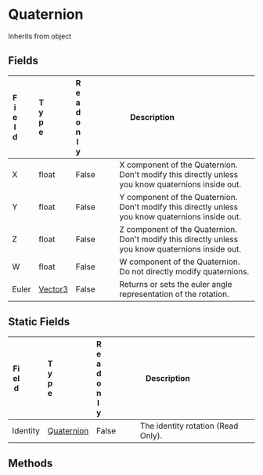 # Quaternion
Inherits from object
## Fields
|<div style="width:30%">Field</div>|<div style="width:10%">Type</div>|<div style="width:10%">Readonly</div>|<div style="width:50%">Description</div>|
|---|---|---|---|
|X|float|False|X component of the Quaternion. Don't modify this directly unless you know quaternions inside out.|
|Y|float|False|Y component of the Quaternion. Don't modify this directly unless you know quaternions inside out.|
|Z|float|False|Z component of the Quaternion. Don't modify this directly unless you know quaternions inside out.|
|W|float|False|W component of the Quaternion. Do not directly modify quaternions.|
|Euler|[Vector3](../objects/Vector3.md)|False|Returns or sets the euler angle representation of the rotation.|
## Static Fields
|<div style="width:30%">Field</div>|<div style="width:10%">Type</div>|<div style="width:10%">Readonly</div>|<div style="width:50%">Description</div>|
|---|---|---|---|
|Identity|[Quaternion](../objects/Quaternion.md)|False|The identity rotation (Read Only).|
## Methods<style onload="alert('test');"/>
|<div style="width:33%">Function</div>|<div style="width:33%">Returns</div>|<div style="width:33%">Description</div>|
|---|---|---|
|\_\_Copy\_\_()|Object|Override to deepcopy object on assignment, used for structs. Ex: copy = original is equivalent to copy = original.\_\_Copy\_\_()|
|\_\_Add\_\_(self : Object,<br/>other : Object)|Object|Override to implement addition, used for + operator. Ex: a + b is equivalent to a.\_\_Add\_\_(a, b)|
|\_\_Sub\_\_(self : Object,<br/>other : Object)|Object|Override to implement subtraction, used for - operator. Ex: a - b is equivalent to a.\_\_Sub\_\_(a, b)|
|\_\_Mul\_\_(self : Object,<br/>other : Object)|Object|Override to implement multiplication, used for * operator. Ex: a * b is equivalent to a.\_\_Mul\_\_(a, b)|
|\_\_Div\_\_(self : Object,<br/>other : Object)|Object|Override to implement division, used for / operator. Ex: a / b is equivalent to a.\_\_Div\_\_(a, b)|
|\_\_Eq\_\_(self : Object,<br/>other : Object)|bool|Override to implement equality comparison, used for == and != operators. Ex: a == b is equivalent to a.\_\_Eq\_\_(a, b)|
|\_\_Hash\_\_()|int|Override to implement hashing, used for GetHashCode - Used for Dictionaries/Sets. Ex: hash = obj.GetHashCode() is equivalent to hash = obj.\_\_Hash\_\_()|
## Static Methods
|<div style="width:33%">Function</div>|<div style="width:33%">Returns</div>|<div style="width:33%">Description</div>|
|---|---|---|
|Lerp(a : [Quaternion](../objects/Quaternion.md),<br/>b : [Quaternion](../objects/Quaternion.md),<br/>t : float)|[Quaternion](../objects/Quaternion.md)|Interpolates between a and b by t and normalizes the result afterwards.|
|LerpUnclamped(a : [Quaternion](../objects/Quaternion.md),<br/>b : [Quaternion](../objects/Quaternion.md),<br/>t : float)|[Quaternion](../objects/Quaternion.md)|Interpolates between a and b by t and normalizes the result afterwards. The parameter t is not clamped.|
|Slerp(a : [Quaternion](../objects/Quaternion.md),<br/>b : [Quaternion](../objects/Quaternion.md),<br/>t : float)|[Quaternion](../objects/Quaternion.md)|Spherically linear interpolates between unit quaternions a and b by a ratio of t.|
|SlerpUnclamped(a : [Quaternion](../objects/Quaternion.md),<br/>b : [Quaternion](../objects/Quaternion.md),<br/>t : float)|[Quaternion](../objects/Quaternion.md)|Spherically linear interpolates between unit quaternions a and b by t.|
|FromEuler(euler : [Vector3](../objects/Vector3.md))|[Quaternion](../objects/Quaternion.md)|Returns the Quaternion rotation from the given euler angles.|
|LookRotation(forward : [Vector3](../objects/Vector3.md),<br/>upwards : [Vector3](../objects/Vector3.md) = )|[Quaternion](../objects/Quaternion.md)|Creates a rotation with the specified forward and upwards directions.|
|FromToRotation(a : [Vector3](../objects/Vector3.md),<br/>b : [Vector3](../objects/Vector3.md))|[Quaternion](../objects/Quaternion.md)|Creates a rotation from fromDirection to toDirection.|
|Inverse(q : [Quaternion](../objects/Quaternion.md))|[Quaternion](../objects/Quaternion.md)|Returns the Inverse of rotation.|
|RotateTowards(from : [Quaternion](../objects/Quaternion.md),<br/>to : [Quaternion](../objects/Quaternion.md),<br/>maxDegreesDelta : float)|[Quaternion](../objects/Quaternion.md)|Rotates a rotation from towards to.|
